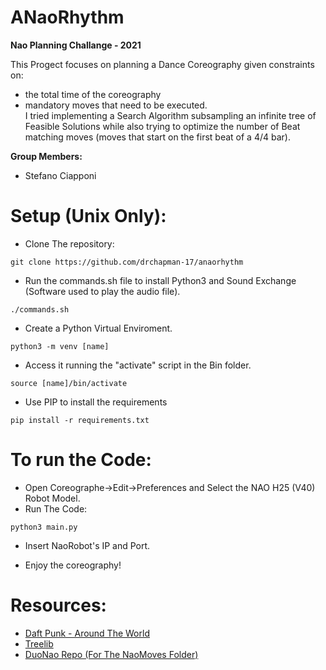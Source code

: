 # ANaoRhythm
**Nao Planning Challange - 2021**

This Progect focuses on planning a Dance Coreography given constraints on:
- the total time of the coreography 
- mandatory moves that need to be executed.<br>
I tried implementing a Search Algorithm subsampling an infinite tree of Feasible Solutions while also trying to optimize the number of Beat matching moves (moves that start on the first beat of a 4/4 bar).

**Group Members:**
- Stefano Ciapponi

# Setup (Unix Only):

- Clone The repository:
```
git clone https://github.com/drchapman-17/anaorhythm
```

- Run the commands.sh file to install Python3 and Sound Exchange (Software used to play the audio file).
```
./commands.sh
```
- Create a Python Virtual Enviroment.
```
python3 -m venv [name]
```
- Access it running the "activate" script in the Bin folder.
```
source [name]/bin/activate
```
- Use PIP to install the requirements
```
pip install -r requirements.txt
```
# To run the Code:
- Open Coreographe->Edit->Preferences and Select the NAO H25 (V40) Robot Model.
- Run The Code:
```
python3 main.py
```
- Insert NaoRobot's IP and Port.

- Enjoy the coreography!

# Resources:

- [Daft Punk - Around The World](https://www.youtube.com/watch?v=dwDns8x3Jb4)
- [Treelib](https://treelib.readthedocs.io/en/latest/)
- [DuoNao Repo (For The NaoMoves Folder)](https://github.com/ProjectsAI/NAO_Planning_Challenge/tree/main/2020-2021/duonao)
